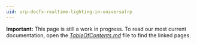 ```yaml
---
uid: urp-docfx-realtime-lighting-in-universalrp
---
```

**Important:** This page is still a work in progress. To read our most current documentation, open the [*TableOfContents.md*](TableOfContents.md) file to find the linked pages.
